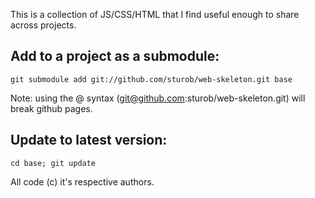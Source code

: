 This is a collection of JS/CSS/HTML that I find useful enough to share across projects.

## Add to a project as a submodule:

    git submodule add git://github.com/sturob/web-skeleton.git base
    
    
Note: using the @ syntax (git@github.com:sturob/web-skeleton.git) will break github pages.
    
## Update to latest version:

    cd base; git update


All code (c) it's respective authors.
    

